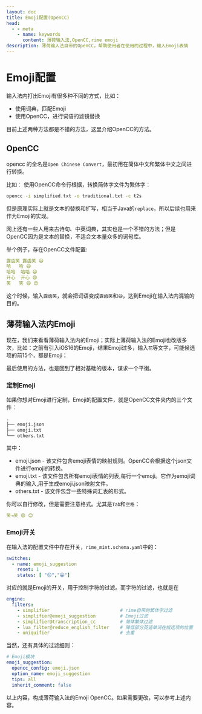 ```yaml
---
layout: doc
title: Emoji配置(OpenCC)
head:
  - - meta
    - name: keywords
      content: 薄荷输入法,OpenCC,rime emoji
description: 薄荷输入法自带的OpenCC，帮助使用者在使用的过程中，输入Emoji表情
---
```

# Emoji配置
输入法内打出Emoji有很多种不同的方式，比如：
- 使用词典，匹配Emoji
- 使用OpenCC，进行词语的滤镜替换

目前上述两种方法都是不错的方法，这里介绍OpenCC的方法。



## OpenCC
opencc 的全名是`Open Chinese Convert`，最初用在简体中文和繁体中文之间进行转换。

比如： 使用OpenCC命令行根据，转换简体字文件为繁体字：
```bash
opencc -i simplified.txt -o traditional.txt -c t2s
```

但是原理实际上就是文本的替换和扩写，相当于Java的`replace`，所以后续也用来作为Emoji的实现。

网上还有一些人用来古诗句、中英词典，其实也是一个不错的方法；但是OpenCC因为是文本的替换，不适合文本量众多的词句库。

举个例子，存在OpenCC文件配置:
```yaml
露齿笑	露齿笑 😃
哈	哈 😄
哈哈	哈哈 😄
开心	开心 😄
笑	笑 😄 😊
```
这个时候，输入`露齿笑`，就会把词语变成`露齿笑`和`😃`，达到Emoji在输入法内混输的目的。

## 薄荷输入法内Emoji
现在，我们来看看薄荷输入法内的Emoji；实际上薄荷输入法的Emoji也改版多次，比如：之前有引入iOS16的Emoji，结果Emoji过多，输入`花`等文字，可能候选项的前15个，都是Emoji；

最后使用的方法，也是回到了相对基础的版本，谋求一个平衡。

### 定制Emoji
如果你想对Emoji进行定制，Emoji的配置文件，就是OpenCC文件夹内的三个文件：
```txt
.
├── emoji.json
├── emoji.txt
└── others.txt
```
其中：
- emoji.json - 该文件包含emoji表情的映射规则。OpenCC会根据这个json文件进行emoji的转换。
- emoji.txt - 该文件包含所有emoji表情的列表,每行一个emoji。它作为emoji词典的输入,用于生成emoji.json映射文件。
- others.txt - 该文件包含一些特殊词汇表的形式。

你可以自行修改，但是需要注意格式。尤其是`Tab`和`空格`：
```YAML
笑⇥笑 😄 😊
```

### Emoji开关
在输入法的配置文件中存在开关，`rime_mint.schema.yaml`中的：
```yaml
switches:
  - name: emoji_suggestion
    reset: 1
    states: [ "😣️","😁️"]
```
对应的就是Emoji的开关，用于控制字符的过滤。而字符的过滤，也就是在
```yaml
engine:
  filters:
    - simplifier                          # rime自带的繁体字过滤
    - simplifier@emoji_suggestion         # Emoji过滤
    - simplifier@transcription_cc         # 简体繁体过滤
    - lua_filter@reduce_english_filter    # 降低部分英语单词在候选项的位置
    - uniquifier                          # 去重
```

当然，还有具体的过滤细则：
```yaml
# Emoji模块
emoji_suggestion:
  opencc_config: emoji.json
  option_name: emoji_suggestion
  tips: all
  inherit_comment: false
```
以上内容，构成薄荷输入法的Emoji OpenCC。如果需要更改，可以参考上述内容。